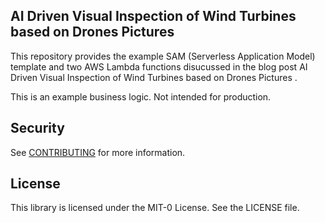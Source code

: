 ## AI Driven Visual Inspection of Wind Turbines based on Drones Pictures

This repository provides the example SAM (Serverless Application Model) template and two AWS Lambda functions disucussed in the blog post AI Driven Visual Inspection of Wind Turbines based on Drones Pictures <link>.

This is an example business logic. Not intended for production.


## Security

See [CONTRIBUTING](CONTRIBUTING.md#security-issue-notifications) for more information.

## License

This library is licensed under the MIT-0 License. See the LICENSE file.

